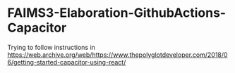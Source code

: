 # FAIMS3-Elaboration-GithubActions-Capacitor

Trying to follow instructions in https://web.archive.org/web/https://www.thepolyglotdeveloper.com/2018/06/getting-started-capacitor-using-react/